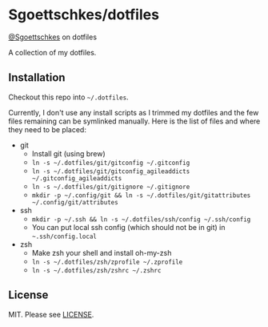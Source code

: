 Sgoettschkes/dotfiles
=====================

[@Sgoettschkes](https://twitter.com/Sgoettschkes) on dotfiles

A collection of my dotfiles. 

## Installation

Checkout this repo into `~/.dotfiles`.

Currently, I don't use any install scripts as I trimmed my dotfiles and the few files remaining can be symlinked manually. Here is the list of files and where they need to be placed:

* git
  * Install git (using brew)
  * `ln -s ~/.dotfiles/git/gitconfig ~/.gitconfig`
  * `ln -s ~/.dotfiles/git/gitconfig_agileaddicts ~/.gitconfig_agileaddicts`
  * `ln -s ~/.dotfiles/git/gitignore ~/.gitignore`
  * `mkdir -p ~/.config/git && ln -s ~/.dotfiles/git/gitattributes ~/.config/git/attributes`
* ssh
  * `mkdir -p ~/.ssh && ln -s ~/.dotfiles/ssh/config ~/.ssh/config`
  * You can put local ssh config (which should not be in git) in `~.ssh/config.local`
* zsh
  * Make zsh your shell and install oh-my-zsh
  * `ln -s ~/.dotfiles/zsh/zprofile ~/.zprofile`
  * `ln -s ~/.dotfiles/zsh/zshrc ~/.zshrc`

## License

MIT. Please see [LICENSE](LICENSE).
